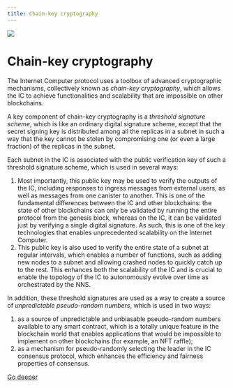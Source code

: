 ```yaml
---
title: Chain-key cryptography
---
```


![](/img/how-it-works/chain-key-technology.600x300.jpg)

# Chain-key cryptography

The Internet Computer protocol uses a toolbox of advanced cryptographic mechanisms, collectively known as *chain-key cryptography*, which allows the IC to achieve functionalities and scalability that are impossible on other blockchains.

A key component of chain-key cryptography is a *threshold signature scheme*, which is like an ordinary digital signature scheme, except that the secret signing key is distributed among all the replicas in a subnet in such a way that the key cannot be stolen by compromising one (or even a large fraction) of the replicas in the subnet. 

Each subnet in the IC is associated with the public verification key of such a threshold signature scheme, which is used in several ways:

1. Most importantly, this public key may be used to verify the outputs of the IC, including responses to ingress messages from external users, as well as messages from one canister to another. This is one of the fundamental differences between the IC and other blockchains: the state of other blockchains can only be validated by running the entire protocol from the genesis block, whereas on the IC, it can be validated just by verifying a single digital signature. As such, this is one of the key technologies that enables unprecedented scalability on the Internet Computer.
2. This public key is also used to verify the entire state of a subnet at regular intervals, which enables a number of functions, such as adding new nodes to a subnet and allowing crashed nodes to quickly catch up to the rest. This enhances both the scalability of the IC and is crucial to enable the topology of the IC to autonomously evolve over time as orchestrated by the NNS.

In addition, these threshold signatures are used as a way to create a source of *unpredictable pseudo-random numbers*, which is used in two ways:

1. as a source of unpredictable and unbiasable pseudo-random numbers available to any smart contract, which is a totally unique feature in the blockchain world that enables applications that would be impossible to implement on other blockchains (for example, an NFT raffle);
2. as a mechanism for pseudo-randomly selecting the leader in the IC consensus protocol, which enhances the efficiency and fairness properties of consensus.

[Go deeper](/how-it-works/chain-key-technology/)
